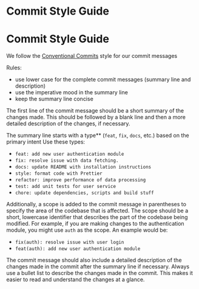 # Commit Style Guide

# Commit Style Guide

We follow the [Conventional Commits](https://www.conventionalcommits.org/en/v1.0.0/) style for our commit messages

Rules:  
- use lower case for the complete commit messages (summary line and description)
- use the imperative mood in the summary line
- keep the summary line concise

The first line of the commit message should be a short summary of the changes made. This should be followed by a blank line and then a more detailed description of the changes, if necessary.

The summary line starts with a type** (`feat`, `fix`, `docs`, etc.) based on the primary intent 
Use these types:
- `feat: add new user authentication module`
- `fix: resolve issue with data fetching.`
- `docs: update README with installation instructions`
- `style: format code with Prettier`
- `refactor: improve performance of data processing`
- `test: add unit tests for user service`
- `chore: update dependencies, scripts and build stuff`

Additionally, a scope is added to the commit message in parentheses to specify the area of the codebase that is affected. The scope should be a short, lowercase identifier that describes the part of the codebase being modified. For example, if you are making changes to the authentication module, you might use `auth` as the scope.
An example would be:
- `fix(auth): resolve issue with user login`
- `feat(auth): add new user authentication module`

The commit message should also include a detailed description of the changes made in the commit after the summary line if necessary.
Always use a bullet list to describe the changes made in the commit. This makes it easier to read and understand the changes at a glance.
